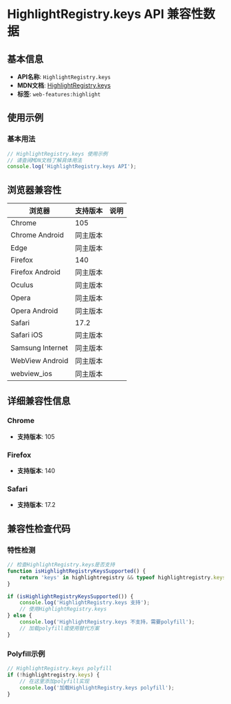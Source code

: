# HighlightRegistry.keys API 兼容性数据

## 基本信息

- **API名称**: `HighlightRegistry.keys`
- **MDN文档**: [HighlightRegistry.keys](https://developer.mozilla.org/docs/Web/API/HighlightRegistry/keys)
- **标签**: `web-features:highlight`

## 使用示例

### 基本用法

```javascript
// HighlightRegistry.keys 使用示例
// 请查阅MDN文档了解具体用法
console.log('HighlightRegistry.keys API');
```

## 浏览器兼容性

| 浏览器 | 支持版本 | 说明 |
|--------|----------|------|
| Chrome | 105 |  |
| Chrome Android | 同主版本 |  |
| Edge | 同主版本 |  |
| Firefox | 140 |  |
| Firefox Android | 同主版本 |  |
| Oculus | 同主版本 |  |
| Opera | 同主版本 |  |
| Opera Android | 同主版本 |  |
| Safari | 17.2 |  |
| Safari iOS | 同主版本 |  |
| Samsung Internet | 同主版本 |  |
| WebView Android | 同主版本 |  |
| webview_ios | 同主版本 |  |

## 详细兼容性信息

### Chrome

- **支持版本**: 105

### Firefox

- **支持版本**: 140

### Safari

- **支持版本**: 17.2

## 兼容性检查代码

### 特性检测

```javascript
// 检查HighlightRegistry.keys是否支持
function isHighlightRegistryKeysSupported() {
    return 'keys' in highlightregistry && typeof highlightregistry.keys === 'function';
}

if (isHighlightRegistryKeysSupported()) {
    console.log('HighlightRegistry.keys 支持');
    // 使用HighlightRegistry.keys
} else {
    console.log('HighlightRegistry.keys 不支持，需要polyfill');
    // 加载polyfill或使用替代方案
}
```

### Polyfill示例

```javascript
// HighlightRegistry.keys polyfill
if (!highlightregistry.keys) {
    // 在这里添加polyfill实现
    console.log('加载HighlightRegistry.keys polyfill');
}
```

